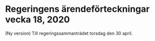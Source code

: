 # Regeringens ärendeförteckningar vecka 18, 2020

(Ny version) Till regeringssammanträdet torsdag den 30 april.

